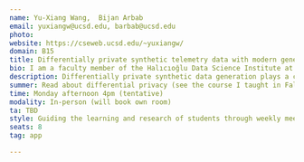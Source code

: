 ```yaml
---
name: Yu-Xiang Wang,  Bijan Arbab
email: yuxiangw@ucsd.edu, barbab@ucsd.edu
photo: 
website: https://cseweb.ucsd.edu/~yuxiangw/
domain: B15
title: Differentially private synthetic telemetry data with modern generative AI
bio: I am a faculty member of the Halıcıoğlu Data Science Institute at UC San Diego, also affliated with the CSE department. Broadly speaking, my students and I apply math and computing to (1) design faster, stronger and more efficient ML algorithms with provable guarantees (2) solve societal challenges (e.g., data privacy, abuse prevention) that emerge in the AI era. Our recent focus include watermarking generative AI, making differential privacy practical, bridging offline and online RL, developing a theory of adaptivity in deep learning. 
description: Differentially private synthetic data generation plays a crucial role in enabling data sharing and analysis while preserving individual privacy. By creating artificial datasets that statistically resemble real data without revealing any specific individual's information, this approach allows organizations to comply with privacy regulations such as GDPR and HIPAA. It fosters innovation and collaboration by making sensitive data accessible to researchers, developers, and analysts without exposing personal details. Furthermore, the use of differential privacy techniques ensures that the risk of re-identifying individuals remains mathematically bounded, providing strong, quantifiable privacy guarantees. This balance between utility and privacy is essential for advancing fields like healthcare, finance, and social science in a responsible and ethical manner.   In this specific project, you will work with me and  HDSI Industry Fellow Dr. Bijan Arbab to 
summer: Read about differential privacy (see the course I taught in Fall 2024 and the references therein https://cseweb.ucsd.edu/~yuxiangw/classes/DSC291-2024Fall/)
time: Monday afternoon 4pm (tentative)
modality: In-person (will book own room)
ta: TBD
style: Guiding the learning and research of students through weekly meetings with students who lead the projects. 
seats: 8
tag: app

---
```

